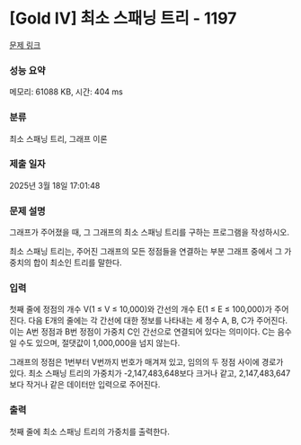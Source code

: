 # [Gold IV] 최소 스패닝 트리 - 1197 

[문제 링크](https://www.acmicpc.net/problem/1197) 

### 성능 요약

메모리: 61088 KB, 시간: 404 ms

### 분류

최소 스패닝 트리, 그래프 이론

### 제출 일자

2025년 3월 18일 17:01:48

### 문제 설명

<p>그래프가 주어졌을 때, 그 그래프의 최소 스패닝 트리를 구하는 프로그램을 작성하시오.</p>

<p>최소 스패닝 트리는, 주어진 그래프의 모든 정점들을 연결하는 부분 그래프 중에서 그 가중치의 합이 최소인 트리를 말한다.</p>

### 입력 

 <p>첫째 줄에 정점의 개수 V(1 ≤ V ≤ 10,000)와 간선의 개수 E(1 ≤ E ≤ 100,000)가 주어진다. 다음 E개의 줄에는 각 간선에 대한 정보를 나타내는 세 정수 A, B, C가 주어진다. 이는 A번 정점과 B번 정점이 가중치 C인 간선으로 연결되어 있다는 의미이다. C는 음수일 수도 있으며, 절댓값이 1,000,000을 넘지 않는다.</p>

<p>그래프의 정점은 1번부터 V번까지 번호가 매겨져 있고, 임의의 두 정점 사이에 경로가 있다. 최소 스패닝 트리의 가중치가 -2,147,483,648보다 크거나 같고, 2,147,483,647보다 작거나 같은 데이터만 입력으로 주어진다.</p>

### 출력 

 <p>첫째 줄에 최소 스패닝 트리의 가중치를 출력한다.</p>

